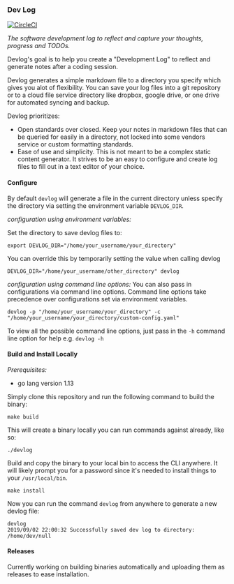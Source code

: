### Dev Log
[![CircleCI](https://circleci.com/gh/automoto/devlog.svg?style=svg)](https://circleci.com/gh/automoto/devlog)

*The software development log to reflect and capture your thoughts, progress and TODOs.*

Devlog's goal is to help you create a "Development Log" to reflect and generate notes after a coding session.

Devlog generates a simple markdown file to a directory you specify which gives you alot of flexibility. You can save your log files into a git repository or to a cloud file service directory like
dropbox, google drive, or one drive for automated syncing and backup.

Devlog prioritizes:
- Open standards over closed. Keep your notes in markdown files that can be queried for easily in a directory, not locked into some vendors service or custom formatting standards.
- Ease of use and simplicity. This is not meant to be a complex static content generator. It strives to be an easy to configure and create log files to fill out in a text editor of your choice.

#### Configure
By default `devlog` will generate a file in the current directory unless specify the directory via setting the environment variable `DEVLOG_DIR`.

*configuration using environment variables:*

Set the directory to save devlog files to:
```
export DEVLOG_DIR="/home/your_username/your_directory"
```

You can override this by temporarily setting the value when calling devlog

```
DEVLOG_DIR="/home/your_username/other_directory" devlog
```

*configuration using command line options:*
You can also pass in configurations via command line options. Command line options take precedence over configurations set via environment variables.
```
devlog -p "/home/your_username/your_directory" -c "/home/your_username/your_directory/custom-config.yaml" 
```
To view all the possible command line options, just pass in the `-h` command line option for help e.g. `devlog -h` 

#### Build and Install Locally

*Prerequisites:*
  - go lang version 1.13

Simply clone this repository and run the following command to build the binary:
```shell
make build
```

This will create a binary locally you can run commands against already, like so:

`./devlog`

Build and copy the binary to your local bin to access the CLI anywhere. It will likely prompt you for a password since it's needed to install things to your `/usr/local/bin`.

```shell
make install
```

Now you can run the command `devlog` from anywhere to generate a new devlog file:

```
devlog
2019/09/02 22:00:32 Successfully saved dev log to directory: /home/dev/null
```

#### Releases
Currently working on building binaries automatically and uploading them as releases to ease installation.